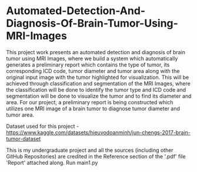 # Automated-Detection-And-Diagnosis-Of-Brain-Tumor-Using-MRI-Images

This project work presents an automated detection and diagnosis of brain tumor using
MRI Images, where we build a system which automatically generates a preliminary report which
contains the type of tumor, its corresponding ICD code, tumor diameter and tumor area along
with the original input image with the tumor highlighted for visualization. This will be achieved
through classification and segmentation of the MRI Images, where the classification will be done
to identify the tumor type and ICD code and segmentation will be done to visualize the tumor and
to find its diameter and area. For our project, a preliminary report is being constructed which
utilizes one MRI image of a brain tumor to diagnose tumor diameter and tumor area.

Dataset used for this project - https://www.kaggle.com/datasets/hieuvodoanminh/jun-chengs-2017-brain-tumor-dataset

This is my undergraduate project and all the sources (including other GitHub Repositories) are credited in the Reference section of the '.pdf' file 'Report' attached along. 
Run main1.py

